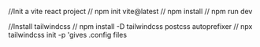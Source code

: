 //Init a vite react project
//  npm init vite@latest
//  npm install
//  npm run dev

//Install tailwindcss
//  npm install -D tailwindcss postcss autoprefixer
//  npx tailwindcss init -p  'gives  .config files